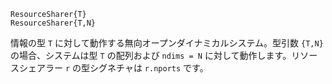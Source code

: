 ```
ResourceSharer{T}
ResourceSharer{T,N}
```

情報の型 `T` に対して動作する無向オープンダイナミカルシステム。型引数 `{T,N}` の場合、システムは型 `T` の配列および `ndims = N` に対して動作します。リソースシェアラー `r` の型シグネチャは `r.nports` です。

